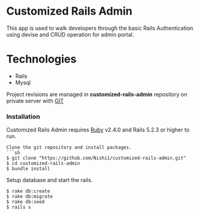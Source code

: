# Customized Rails Admin

This app is used to walk developers through the basic Rails Authentication using devise and CRUD operation for admin portal.

# Technologies
  - Rails
  - Mysql  
  
Project revisions are managed in **customized-rails-admin** repository on private server with [GIT]( https://github.com/Nishi1/customized-rails-admin.git )

### Installation


Customized Rails Admin requires [Ruby](https://www.ruby-lang.org/en/documentation/installation/) v2.4.0  and Rails 5.2.3 or higher to run.

```
Clone the git repository and install packages.
```sh
$ git clone "https://github.com/Nishi1/customized-rails-admin.git"
$ cd customized-rails-admin
$ bundle install
```
Setup database and start the rails.
```
$ rake db:create
$ rake db:migrate
$ rake db:seed
$ rails s
```
